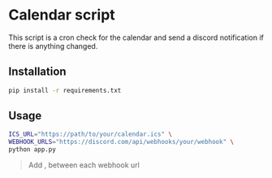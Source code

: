 # Calendar script


This script is a cron check for the calendar and send a discord notification if there is anything changed.

## Installation

```bash
pip install -r requirements.txt
```

## Usage

```bash
ICS_URL="https://path/to/your/calendar.ics" \
WEBHOOK_URLS="https://discord.com/api/webhooks/your/webhook" \
python app.py
```

> Add , between each webhook url
